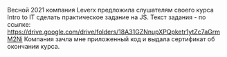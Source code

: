 Весной 2021 компания Leverx предложила слушателям своего курса Intro to IT  сделать практическое задание на JS.
Текст задания - по ссылке:
https://drive.google.com/drive/folders/18A31GZNnupXPQpketr1ytZc7aGrmM2Ni
Компания зачла мне приложенный код и выдала сертификат об окончании курса. 
